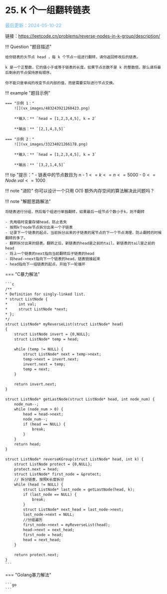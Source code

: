 # 25. K 个一组翻转链表

<span style="color:rgb(100,180,246);font-size:11pt">最后更新：2024-05-10-22</span>

链接：https://leetcode.cn/problems/reverse-nodes-in-k-group/description/

!!! Question "题目描述"
    
    给你链表的头节点 head ，每 k 个节点一组进行翻转，请你返回修改后的链表。

    k 是一个正整数，它的值小于或等于链表的长度。如果节点总数不是 k 的整数倍，那么请将最后剩余的节点保持原有顺序。

    你不能只是单纯的改变节点内部的值，而是需要实际进行节点交换。

!!! example "题目示例"

    === "示例 1："
        ![](vx_images/483243921260423.png)

        **输入：** `head = [1,2,3,4,5], k = 2`

        **输出：** `[2,1,4,3,5]`

    === "示例 2："
        ![](vx_images/33234021266178.png)

        **输入：** `head = [1,2,3,4,5], k = 3`

        **输出：** `[3,2,1,4,5]`

!!! tip "提示："
    - 链表中的节点数目为 n
    - $1 <= k <= n <= 5000$
    - $0 <= Node.val <= 1000$

!!! note "进阶"
    你可以设计一个只用 O(1) 额外内存空间的算法解决此问题吗？
    
!!! note "解题思路解法"

    将链表进行分组，然后每个组进行单独翻转，如果最后一组节点个数小于k，则不翻转
    
    - 先用临时变量存储head，防止丢失
    - 按照k个node节点拆分出来一个子链表
    - 记录下一个链表的起点，当前拆分出来的子链表的尾节点的下一个节点清理，防止翻转的时候翻转的多了。
    - 翻转拆分出来的链表。翻转之后，新链表的head是之前的tail，新链表的tail是之前的head
    - 将上一个链表的next指向当前翻转后子链表的head
    - 将head->next指向下一个链表的head，链表链接起来
    - head指向下一组链表的起点，开始下一轮循环


=== "C暴力解法"

    ```c
    /**
    * Definition for singly-linked list.
    * struct ListNode {
    *     int val;
    *     struct ListNode *next;
    * };
    */
    struct ListNode* myReverseList(struct ListNode* head)
    {
        struct ListNode invert = {0,NULL};
        struct ListNode* temp = head;

        while (temp != NULL) {
            struct ListNode* next = temp->next;
            temp->next = invert.next;
            invert.next = temp;
            temp = next;
        }

        return invert.next;
    }

    struct ListNode* getLastNode(struct ListNode* head, int node_num) {
        node_num--;
        while (node_num > 0) {
            head = head->next;
            node_num--;
            if (head == NULL) {
                break;
            }
        }
        return head;
    }

    struct ListNode* reverseKGroup(struct ListNode* head, int k) {
        struct ListNode protect = {0,NULL};
        protect.next = head;
        struct ListNode* first_node = &protect;
        // 拆分链表，按照K长度拆分
        while (head != NULL) {
            struct ListNode* last_node = getLastNode(head, k);
            if (last_node == NULL) {
                break;
            }
            struct ListNode* next_head = last_node->next;
            last_node->next = NULL;
            //分组遍历
            first_node->next = myReverseList(head);
            head->next = next_head;
            first_node = head;
            head = next_head;
        }

        return protect.next;
    }
    ```

=== "Golang暴力解法"

    ```go
    ```

